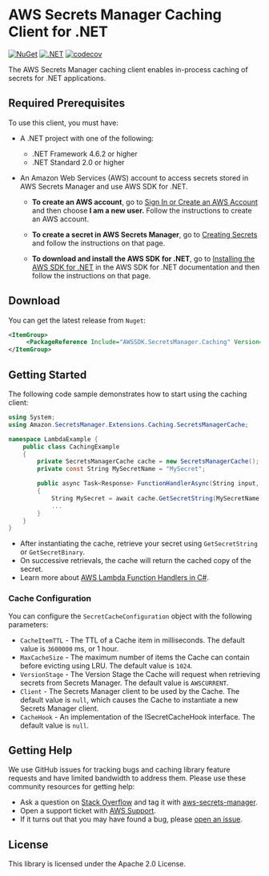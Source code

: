 # AWS Secrets Manager Caching Client for .NET

[![NuGet](https://img.shields.io/nuget/v/AWSSDK.SecretsManager.Caching)](https://www.nuget.org/packages/AWSSDK.SecretsManager.Caching)
[![.NET](https://github.com/aws/aws-secretsmanager-caching-net/actions/workflows/dotnet.yml/badge.svg?event=push)](https://github.com/aws/aws-secretsmanager-caching-net/actions/workflows/dotnet.yml)
[![codecov](https://codecov.io/gh/aws/aws-secretsmanager-caching-net/branch/master/graph/badge.svg?token=cugbEh31cw)](https://codecov.io/gh/aws/aws-secretsmanager-caching-net)

The AWS Secrets Manager caching client enables in-process caching of secrets for .NET applications.

## Required Prerequisites

To use this client, you must have:

- A .NET project with one of the following:
  - .NET Framework 4.6.2 or higher
  - .NET Standard 2.0 or higher

- An Amazon Web Services (AWS) account to access secrets stored in AWS Secrets Manager and use AWS SDK for .NET.
  - **To create an AWS account**, go to [Sign In or Create an AWS Account](https://portal.aws.amazon.com/gp/aws/developer/registration/index.html) and then choose **I am a new user.** Follow the instructions to create an AWS account.

  - **To create a secret in AWS Secrets Manager**, go to [Creating Secrets](https://docs.aws.amazon.com/secretsmanager/latest/userguide/manage_create-basic-secret.html) and follow the instructions on that page.

  - **To download and install the AWS SDK for .NET**, go to [Installing the AWS SDK for .NET](https://aws.amazon.com/sdk-for-net/) in the AWS SDK for .NET documentation and then follow the instructions on that page.

## Download

You can get the latest release from `Nuget`:

```xml
<ItemGroup>
     <PackageReference Include="AWSSDK.SecretsManager.Caching" Version="2.*" />
</ItemGroup>
```

## Getting Started

The following code sample demonstrates how to start using the caching client:

```cs
using System;
using Amazon.SecretsManager.Extensions.Caching.SecretsManagerCache;

namespace LambdaExample {
    public class CachingExample
    {
        private SecretsManagerCache cache = new SecretsManagerCache();
        private const String MySecretName = "MySecret";

        public async Task<Response> FunctionHandlerAsync(String input, ILambdaContext context)
        {
            String MySecret = await cache.GetSecretString(MySecretName);
            ...
        }
    }
}
```

- After instantiating the cache, retrieve your secret using `GetSecretString` or `GetSecretBinary`.
- On successive retrievals, the cache will return the cached copy of the secret.
- Learn more about [AWS Lambda Function Handlers in C#](https://docs.aws.amazon.com/lambda/latest/dg/dotnet-programming-model-handler-types.html).

### Cache Configuration

You can configure the `SecretCacheConfiguration` object with the following parameters:

- `CacheItemTTL` - The TTL of a Cache item in milliseconds. The default value is `3600000` ms, or 1 hour.
- `MaxCacheSize` - The maximum number of items the Cache can contain before evicting using LRU. The default value is `1024`.
- `VersionStage` - The Version Stage the Cache will request when retrieving secrets from Secrets Manager. The default value is `AWSCURRENT`.
- `Client` - The Secrets Manager client to be used by the Cache. The default value is `null`, which causes the Cache to instantiate a new Secrets Manager client.
- `CacheHook` - An implementation of the ISecretCacheHook interface. The default value is `null`.

## Getting Help

We use GitHub issues for tracking bugs and caching library feature requests and have limited bandwidth to address them. Please use these community resources for getting help:

- Ask a question on [Stack Overflow](https://stackoverflow.com/) and tag it with [aws-secrets-manager](https://stackoverflow.com/questions/tagged/aws-secrets-manager).
- Open a support ticket with [AWS Support](https://console.aws.amazon.com/support/home#/).
- If it turns out that you may have found a bug, please [open an issue](https://github.com/aws/aws-secretsmanager-caching-csharp/issues/new).

## License

This library is licensed under the Apache 2.0 License.
